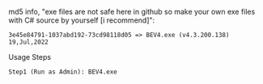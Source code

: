 md5 info, "exe files are not safe here in github so make your own exe files with C# source by yourself [i recommend]":
     
    
    3e45e84791-1037abd192-73cd98118d05 => BEV4.exe (v4.3.200.138) 19,Jul,2022
    

Usage Steps

    Step1 (Run as Admin): BEV4.exe  

   
